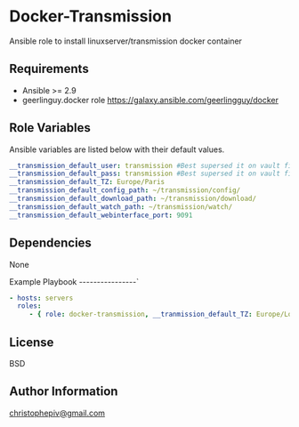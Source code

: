 Docker-Transmission
=========

Ansible role to install linuxserver/transmission docker container

Requirements
------------

* Ansible >= 2.9
* geerlinguy.docker role <https://galaxy.ansible.com/geerlingguy/docker>

Role Variables
--------------

Ansible variables are listed below with their default values.

```yaml
__transmission_default_user: transmission #Best supersed it on vault file
__transmission_default_pass: transmission #Best supersed it on vault file
__transmission_default_TZ: Europe/Paris
__transmission_default_config_path: ~/transmission/config/
__transmission_default_download_path: ~/transmission/download/
__transmission_default_watch_path: ~/transmission/watch/
__transmission_default_webinterface_port: 9091
```

Dependencies
------------

None

Example Playbook
----------------`

```yaml
- hosts: servers
  roles:
     - { role: docker-transmission, __tranmission_default_TZ: Europe/London }
```

License
-------

BSD

Author Information
------------------

christophepiv@gmail.com
